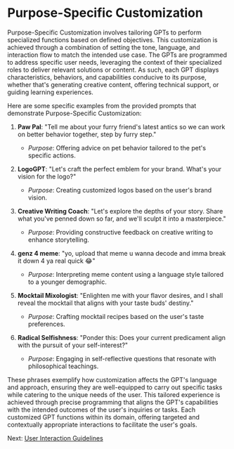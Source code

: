 # Purpose-Specific Customization

Purpose-Specific Customization involves tailoring GPTs to perform specialized functions based on defined objectives. This customization is achieved through a combination of setting the tone, language, and interaction flow to match the intended use case. The GPTs are programmed to address specific user needs, leveraging the context of their specialized roles to deliver relevant solutions or content. As such, each GPT displays characteristics, behaviors, and capabilities conducive to its purpose, whether that's generating creative content, offering technical support, or guiding learning experiences.

Here are some specific examples from the provided prompts that demonstrate Purpose-Specific Customization:

1. **Paw Pal**: "Tell me about your furry friend's latest antics so we can work on better behavior together, step by furry step."
   - *Purpose*: Offering advice on pet behavior tailored to the pet's specific actions.

2. **LogoGPT**: "Let's craft the perfect emblem for your brand. What's your vision for the logo?"
   - *Purpose*: Creating customized logos based on the user's brand vision.

3. **Creative Writing Coach**: "Let's explore the depths of your story. Share what you've penned down so far, and we'll sculpt it into a masterpiece."
   - *Purpose*: Providing constructive feedback on creative writing to enhance storytelling.

4. **genz 4 meme**: "yo, upload that meme u wanna decode and imma break it down 4 ya real quick 😂"
   - *Purpose*: Interpreting meme content using a language style tailored to a younger demographic.

5. **Mocktail Mixologist**: "Enlighten me with your flavor desires, and I shall reveal the mocktail that aligns with your taste buds' destiny."
   - *Purpose*: Crafting mocktail recipes based on the user's taste preferences.

6. **Radical Selfishness**: "Ponder this: Does your current predicament align with the pursuit of your self-interest?"
   - *Purpose*: Engaging in self-reflective questions that resonate with philosophical teachings.

These phrases exemplify how customization affects the GPT's language and approach, ensuring they are well-equipped to carry out specific tasks while catering to the unique needs of the user. This tailored experience is achieved through precise programming that aligns the GPT's capabilities with the intended outcomes of the user's inquiries or tasks. Each customized GPT functions within its domain, offering targeted and contextually appropriate interactions to facilitate the user's goals.

Next: [User Interaction Guidelines](User-Interaction-Guidelines.html)
